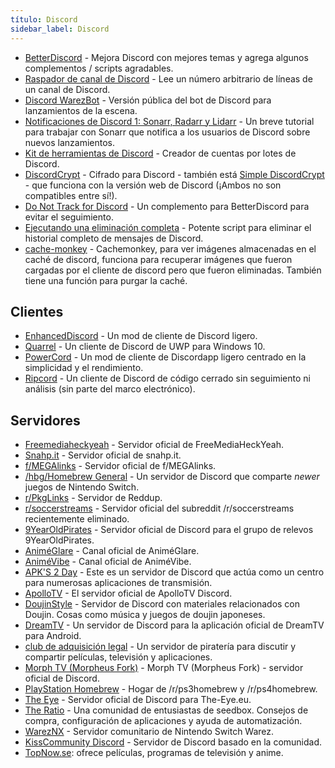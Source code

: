 ```yaml
---
título: Discord
sidebar_label: Discord
---
```


- [BetterDiscord](https://github.com/JsSucks/BetterDiscordApp) - Mejora Discord con mejores temas y agrega algunos complementos / scripts agradables.
- [Raspador de canal de Discord](https://github.com/simon987/Discord-Channel-scraper) - Lee un número arbitrario de líneas de un canal de Discord.
- [Discord WarezBot](https://github.com/enzobes/WarezBot) - Versión pública del bot de Discord para lanzamientos de la escena.
- [Notificaciones de Discord 1: Sonarr, Radarr y Lidarr](http://blog.tiga.tech/discord-notifications-for-sonarr-radarr-and-lidarr/) - Un breve tutorial para trabajar con Sonarr que notifica a los usuarios de Discord sobre nuevos lanzamientos.
- [Kit de herramientas de Discord](http://notabug.org/johndoe5436/discord-toolkit) - Creador de cuentas por lotes de Discord.
- [DiscordCrypt](http://gitlab.com/leogx9r/DiscordCrypt) - Cifrado para Discord - también está [Simple DiscordCrypt](http://gitlab.com/An0/SimpleDiscordCrypt) - que funciona con la versión web de Discord (¡Ambos no son compatibles entre sí!).
- [Do Not Track for Discord](https://github.com/rauenzi/BetterDiscordAddons/tree/master/Plugins/DoNotTrack) - Un complemento para BetterDiscord para evitar el seguimiento.
- [Ejecutando una eliminación completa](https://github.com/c-edw/discord-delete/wiki/Running-a-full-deletion) - Potente script para eliminar el historial completo de mensajes de Discord.
- [cache-monkey](https://github.com/jamiepine/cache-monkey) - Cachemonkey, para ver imágenes almacenadas en el caché de discord, funciona para recuperar imágenes que fueron cargadas por el cliente de discord pero que fueron eliminadas. También tiene una función para purgar la caché.

## Clientes

- [EnhancedDiscord](https://github.com/joe27g/EnhancedDiscord) - Un mod de cliente de Discord ligero.
- [Quarrel](https://github.com/UWPCommunity/Quarrel) - Un cliente de Discord de UWP para Windows 10.
- [PowerCord](https://github.com/powercord-org/powercord) - Un mod de cliente de Discordapp ligero centrado en la simplicidad y el rendimiento.
- [Ripcord](https://cancel.fm/ripcord/) - Un cliente de Discord de código cerrado sin seguimiento ni análisis (sin parte del marco electrónico).

## Servidores

- [Freemediaheckyeah](https://discord.com/invite/vgnaeka) - Servidor oficial de FreeMediaHeckYeah.
- [Snahp.it](https://discord.gg/ypyKZCj) - Servidor oficial de snahp.it.
- [f/MEGAlinks](https://discordapp.com/invite/xk7HEE3) - Servidor oficial de f/MEGAlinks.
- [/hbg/Homebrew General](https://discord.io/homebrew) - Un servidor de Discord que comparte _newer_ juegos de Nintendo Switch.
- [r/PkgLinks](https://discord.io/PkgLinks) - Servidor de Reddup.
- [r/soccerstreams](https://discord.gg/geyTtth) - Servidor oficial del subreddit /r/soccerstreams recientemente eliminado.
- [9YearOldPirates](https://discord.gg/3YCF8u) - Servidor oficial de Discord para el grupo de relevos 9YearOldPirates.
- [AniméGlare](https://discordapp.com/invite/RMjHm4F1) - Canal oficial de AniméGlare.
- [AniméVibe](https://discordapp.com/invite/4QGvkw8) - Canal oficial de AniméVibe.
- [APK'S 2 Day](https://discord.gg/2qWqzN8) - Este es un servidor de Discord que actúa como un centro para numerosas aplicaciones de transmisión.
- [ApolloTV](https://discordapp.com/invite/DT9SgYE) - El servidor oficial de ApolloTV Discord.
- [DoujinStyle](https://discord.gg/z2QDFdA) - Servidor de Discord con materiales relacionados con Doujin. Cosas como música y juegos de doujin japoneses.
- [DreamTV](https://discordapp.com/invite/FQkQz6g) - Un servidor de Discord para la aplicación oficial de DreamTV para Android.
- [club de adquisición legal](https://discordapp.com/invite/UmWJVvH) - Un servidor de piratería para discutir y compartir películas, televisión y aplicaciones.
- [Morph TV (Morpheus Fork)](https://discordapp.com/invite/gVxP2Gq) - Morph TV (Morpheus Fork) - servidor oficial de Discord.
- [PlayStation Homebrew](https://discord.gg/JJnvEN8) - Hogar de /r/ps3homebrew y /r/ps4homebrew.
- [The Eye](https://discordapp.com/invite/py3kX3Z) - Servidor oficial de Discord para The-Eye.eu.
- [The Ratio](https://discordapp.com/invite/wab3Qag) - Una comunidad de entusiastas de seedbox. Consejos de compra, configuración de aplicaciones y ayuda de automatización.
- [WarezNX](https://discord.gg/d6xxuPq) - Servidor comunitario de Nintendo Switch Warez.
- [KissCommunity Discord](https://discordapp.com/invite/eCzUxNB) - Servidor de Discord basado en la comunidad.
- [TopNow.se](https://discord.gg/marBA97): ofrece películas, programas de televisión y anime.
